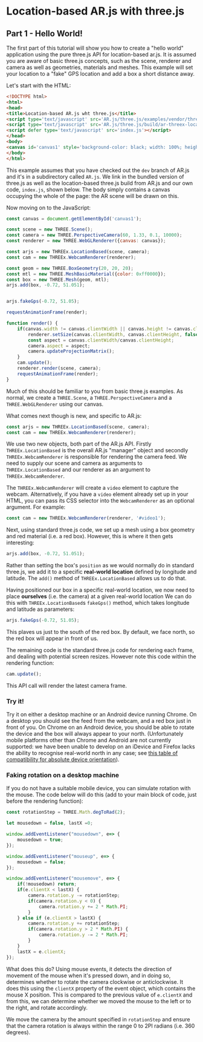 # Location-based AR.js with three.js

## Part 1 - Hello World!


The first part of this tutorial will show you how to create a "hello world" application using the pure three.js API for location-based ar.js. It is assumed you are aware of basic three.js concepts, such as the scene, renderer and camera as well as geometries, materials and meshes. This example will set your location to a "fake" GPS location and add a box a short distance away.

Let's start with the HTML:

```html
<!DOCTYPE html>
<html>
<head>
<title>Location-based AR.js wht three.js</title>
<script type='text/javascript' src='AR.js/three.js/examples/vendor/three.js/build/three.js'></script>
<script type='text/javascript' src='AR.js/three.js/build/ar-threex-location-only.js'></script>
<script defer type='text/javascript' src='index.js'></script>
</head>
<body>
<canvas id='canvas1' style='background-color: black; width: 100%; height: 100%'></canvas>
</body>
</html>
```

This example assumes that you have checked out the `dev` branch of AR.js and it's in a subdirectory called `AR.js`. We link in the bundled version of three.js as well as the location-based three.js build from AR.js and our own code, `index.js`, shown below. The body simply contains a canvas occupying the whole of the page: the AR scene will be drawn on this.

Now moving on to the JavaScript:

```javascript
const canvas = document.getElementById('canvas1');

const scene = new THREE.Scene();
const camera = new THREE.PerspectiveCamera(60, 1.33, 0.1, 10000);
const renderer = new THREE.WebGLRenderer({canvas: canvas});

const arjs = new THREEx.LocationBased(scene, camera);
const cam = new THREEx.WebcamRenderer(renderer);

const geom = new THREE.BoxGeometry(20, 20, 20);
const mtl = new THREE.MeshBasicMaterial({color: 0xff0000});
const box = new THREE.Mesh(geom, mtl);
arjs.add(box, -0.72, 51.051); 


arjs.fakeGps(-0.72, 51.05);

requestAnimationFrame(render);

function render() {
    if(canvas.width != canvas.clientWidth || canvas.height != canvas.clientHeight) {
        renderer.setSize(canvas.clientWidth, canvas.clientHeight, false);
        const aspect = canvas.clientWidth/canvas.clientHeight;
        camera.aspect = aspect;
        camera.updateProjectionMatrix();
    }
    cam.update();
    renderer.render(scene, camera);
    requestAnimationFrame(render);
}
```

Much of this should be familiar to you from basic three.js examples. As normal, we create a `THREE.Scene`, a `THREE.PerspectiveCamera` and a `THREE.WebGLRenderer` using our canvas. 

What comes next though is new, and specific to AR.js:

```javascript
const arjs = new THREEx.LocationBased(scene, camera);
const cam = new THREEx.WebcamRenderer(renderer);
```

We use two new objects, both part of the AR.js API. Firstly `THREEx.LocationBased` is the overall AR.js "manager" object and secondly `THREEx.WebcamRenderer` is responsible for rendering the camera feed. We need to supply our scene and camera as arguments to `THREEx.LocationBased` and our renderer as an argument to `THREEx.WebcamRenderer`.

The `THREEx.WebcamRenderer` will create a `video` element to capture the webcam. Alternatively, if you have a `video` element already set up in your HTML, you can pass its CSS selector into the `WebcamRenderer` as an optional argument. For example:

```javascript
const cam = new THREEx.WebcamRenderer(renderer, '#video1');
```

Next, using standard three.js code, we set up a mesh using a box geometry and red material (i.e. a red box). However, this is where it then gets interesting:

```javascript
arjs.add(box, -0.72, 51.051); 
```

Rather than setting the box's `position` as we would normally do in standard three.js, we add it to a specific **real-world location** defined by longitude and latitude. The `add()` method of `THREEx.LocationBased` allows us to do that.

Having positioned our box in a specific real-world location, we now need to place **ourselves** (i.e. the camera) at a given real-world location We can do this with `THREEx.LocationBased`s `fakeGps()` method, which takes longitude and latitude as parameters:

```javascript
arjs.fakeGps(-0.72, 51.05);
```

This plaves us just to the south of the red box. By default, we face north, so the red box will appear in front of us.

The remaining code is the standard three.js code for rendering each frame, and dealing with potential screen resizes. However note this code within the rendering function:

```javascript
cam.update();
```

This API call will render the latest camera frame.

### Try it!

Try it on either a desktop machine or an Android device running Chrome. On a desktop you should see the feed from the webcam, and a red box just in front of you. On Chrome on an Android device, you should be able to rotate the device and the box will always appear to your north. (Unfortunately mobile platforms other than Chrome and Android are not currently supported: we have been unable to develop on an iDevice and Firefox lacks the ability to recognise real-world north in any case; see [this table of compatibility for absolute device orientation](https://developer.mozilla.org/en-US/docs/Web/API/Window/ondeviceorientationabsolute)).

### Faking rotation on a desktop machine

If you do not have a suitable mobile device, you can simulate rotation with the mouse. The code below will do this (add to your main block of code, just before the rendering function):

```javascript
const rotationStep = THREE.Math.degToRad(2);

let mousedown = false, lastX =0;

window.addEventListener("mousedown", e=> {
    mousedown = true;
});

window.addEventListener("mouseup", e=> {
    mousedown = false;
});

window.addEventListener("mousemove", e=> {
    if(!mousedown) return;
    if(e.clientX < lastX) {
        camera.rotation.y -= rotationStep;
        if(camera.rotation.y < 0) {
            camera.rotation.y += 2 * Math.PI;
        }
    } else if (e.clientX > lastX) {
        camera.rotation.y += rotationStep;
        if(camera.rotation.y > 2 * Math.PI) {
            camera.rotation.y -= 2 * Math.PI;
        }
    }
    lastX = e.clientX;
});
```

What does this do? Using mouse events, it detects the direction of movement of the mouse when it's pressed down, and in doing so, determines whether to rotate the camera clockwise or anticlockwise. It does this using the `clientX` property of the event object, which contains the mouse X position. This is compared to the previous value of `e.clientX` and from this, we can determine whether we moved the mouse to the left or to the right, and rotate accordingly.

We move the camera by the amount specified in `rotationStep` and ensure that the camera rotation is always within the range 0 to 2PI radians (i.e. 360 degrees).
